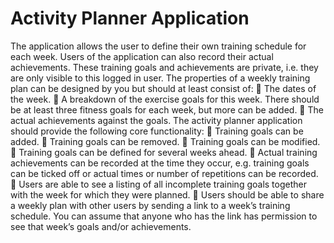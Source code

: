 # Activity Planner Application

The application allows the user to define their own training schedule for each week. Users of the
application can also record their actual achievements. These training goals and achievements are
private, i.e. they are only visible to this logged in user.
The properties of a weekly training plan can be designed by you but should at least consist of:
 The dates of the week.
 A breakdown of the exercise goals for this week. There should be at least three fitness goals
for each week, but more can be added.
 The actual achievements against the goals.
The activity planner application should provide the following core functionality:
 Training goals can be added.
 Training goals can be removed.
 Training goals can be modified.
 Training goals can be defined for several weeks ahead.
 Actual training achievements can be recorded at the time they occur, e.g. training goals can
be ticked off or actual times or number of repetitions can be recorded.
 Users are able to see a listing of all incomplete training goals together with the week for
which they were planned.
 Users should be able to share a weekly plan with other users by sending a link to a week’s
training schedule. You can assume that anyone who has the link has permission to see that
week’s goals and/or achievements.

